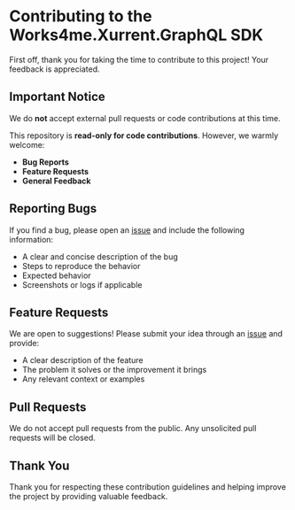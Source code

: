 # Contributing to the Works4me.Xurrent.GraphQL SDK

First off, thank you for taking the time to contribute to this project! Your feedback is appreciated.

## Important Notice

We do **not** accept external pull requests or code contributions at this time.

This repository is **read-only for code contributions**. However, we warmly welcome:

- **Bug Reports**
- **Feature Requests**
- **General Feedback**

## Reporting Bugs

If you find a bug, please open an [issue](https://github.com/klaasvandeweerdt/works4me-xurrent-graphql/issues) and include the following information:

- A clear and concise description of the bug
- Steps to reproduce the behavior
- Expected behavior
- Screenshots or logs if applicable

## Feature Requests

We are open to suggestions! Please submit your idea through an [issue](https://github.com/klaasvandeweerdt/works4me-xurrent-graphql/issues) and provide:

- A clear description of the feature
- The problem it solves or the improvement it brings
- Any relevant context or examples

## Pull Requests

We do not accept pull requests from the public. Any unsolicited pull requests will be closed.

## Thank You

Thank you for respecting these contribution guidelines and helping improve the project by providing valuable feedback.

